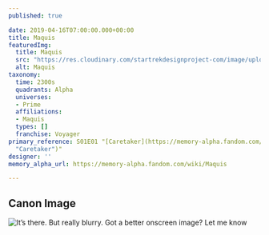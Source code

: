 ```yaml
---
published: true

date: 2019-04-16T07:00:00.000+00:00
title: Maquis
featuredImg:
  title: Maquis
  src: "https://res.cloudinary.com/startrekdesignproject-com/image/upload/v1555451286/Maquis.png"
  alt: Maquis
taxonomy:
  time: 2300s
  quadrants: Alpha
  universes:
  - Prime
  affiliations:
  - Maquis
  types: []
  franchise: Voyager
primary_reference: S01E01 "[Caretaker](https://memory-alpha.fandom.com/wiki/Caretaker
  "Caretaker")"
designer: ''
memory_alpha_url: https://memory-alpha.fandom.com/wiki/Maquis

---
```

## Canon Image

![It’s there. But really blurry. Got a better onscreen image? Let me know](https://res.cloudinary.com/startrekdesignproject-com/image/upload/v1555451286/Maquis1.jpg "It’s there. But really blurry. Got a better onscreen image? Let me know")